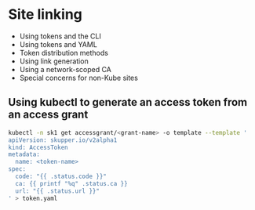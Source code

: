 # Site linking

- Using tokens and the CLI
- Using tokens and YAML
- Token distribution methods
- Using link generation
- Using a network-scoped CA
- Special concerns for non-Kube sites

## Using kubectl to generate an access token from an access grant

~~~ sh
kubectl -n sk1 get accessgrant/<grant-name> -o template --template '
apiVersion: skupper.io/v2alpha1
kind: AccessToken
metadata:
  name: <token-name>
spec:
  code: "{{ .status.code }}"
  ca: {{ printf "%q" .status.ca }}
  url: "{{ .status.url }}"
' > token.yaml
~~~
